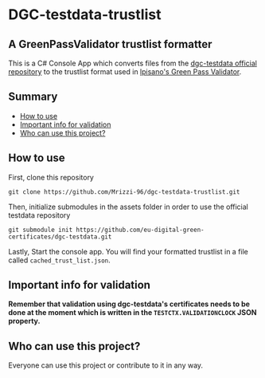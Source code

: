 # DGC-testdata-trustlist 
## A GreenPassValidator trustlist formatter
This is a C# Console App which converts files from the [dgc-testdata official repository](https://github.com/eu-digital-green-certificates/dgc-testdata) to the trustlist format used in [lpisano's Green Pass Validator](https://github.com/lucapisano/GreenPassValidator). 

## Summary
- [How to use](#how-to-use)
- [Important info for validation](#important-info-for-validation)
- [Who can use this project?](#who-can-use-this-project-?)
## How to use

First, clone this repository 
```
git clone https://github.com/Mrizzi-96/dgc-testdata-trustlist.git
```
Then, initialize submodules in the assets folder in order to use the official testdata repository
```
git submodule init https://github.com/eu-digital-green-certificates/dgc-testdata.git 
```
Lastly, Start the console app. You will find your formatted trustlist in a file called ```cached_trust_list.json```.
## Important info for validation
**Remember that validation using dgc-testdata's certificates needs to be done at the moment which is written in the ```TESTCTX.VALIDATIONCLOCK```  JSON property.**
## Who can use this project?
Everyone can use this project or contribute to it in any way.
